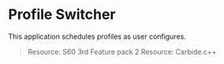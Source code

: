 # Profile Switcher
This application schedules profiles as user configures.
>Resource: S60 3rd Feature pack 2 
>Resource: Carbide.c++

